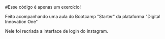 #Esse código é apenas um exercício!

Feito acompanhando uma aula do Bootcamp "Starter" da plataforma "Digital Innovation One"

Nele foi recriada a interface de login do instagram.